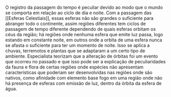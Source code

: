 O registro da passagem do tempo é peculiar devido ao modo que o mundo se comporta em relação ao ciclo de dia e noite. Com a passagem das [[Esferas Celestiais]], essas esferas não são grandes o suficiente para abranger todo o continente, assim regiões diferentes tem ciclos de passagem de tempo diferente dependendo de quais esferas orbitam os céus da região; há regiões onde nenhuma esfera que emite luz passa, logo estando em constante noite, em outros onde a orbita de uma esfera nunca se afasta o suficiente para ter um momento de noite. Isso se aplica a chuvas, terremotos e plantas que se adaptaram a um certo tipo de ambiente. Especialista teorizam que a alteração de órbitas foi um evento que ocorreu no passado e que isso pode ser a explicação de peculiaridades da fauna e flora de certas regiões onde espécies não apresentam características que poderiam ser desenvolvidas nas regiões onde são nativos, como afinidade com elemento base fogo em uma região onde não há presença de esferas com emissão de luz, dentro da órbita da esfera de água.